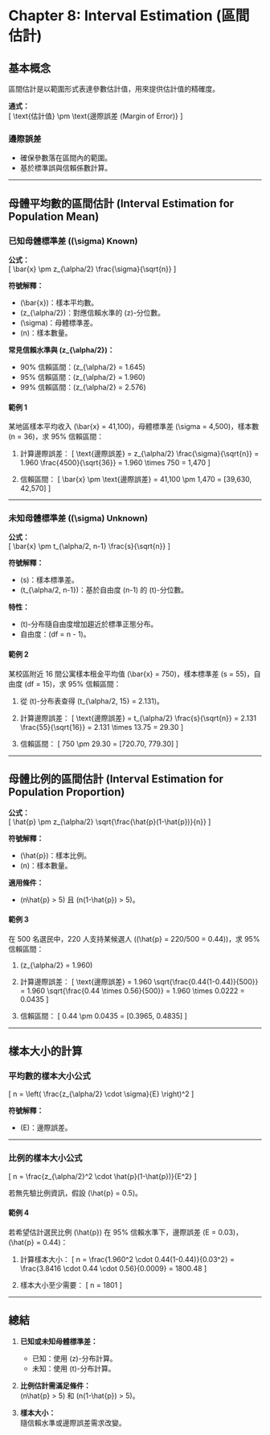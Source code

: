 # Chapter 8: Interval Estimation (區間估計)

## 基本概念

區間估計是以範圍形式表達參數估計值，用來提供估計值的精確度。

**通式：**  
\[ \text{估計值} \pm \text{邊際誤差 (Margin of Error)} \]

### 邊際誤差
- 確保參數落在區間內的範圍。
- 基於標準誤與信賴係數計算。

---

## 母體平均數的區間估計 (Interval Estimation for Population Mean)

### 已知母體標準差 (\(\sigma\) Known)

**公式：**  
\[
\bar{x} \pm z_{\alpha/2} \frac{\sigma}{\sqrt{n}}
\]

**符號解釋：**
- \(\bar{x}\)：樣本平均數。
- \(z_{\alpha/2}\)：對應信賴水準的 \(z\)-分位數。
- \(\sigma\)：母體標準差。
- \(n\)：樣本數量。

**常見信賴水準與 \(z_{\alpha/2}\)：**
- 90% 信賴區間：\(z_{\alpha/2} = 1.645\)
- 95% 信賴區間：\(z_{\alpha/2} = 1.960\)
- 99% 信賴區間：\(z_{\alpha/2} = 2.576\)

#### 範例 1

某地區樣本平均收入 \(\bar{x} = 41,100\)，母體標準差 \(\sigma = 4,500\)，樣本數 \(n = 36\)，求 95% 信賴區間：

1. 計算邊際誤差：
   \[
   \text{邊際誤差} = z_{\alpha/2} \frac{\sigma}{\sqrt{n}} = 1.960 \frac{4500}{\sqrt{36}} = 1.960 \times 750 = 1,470
   \]

2. 信賴區間：
   \[
   \bar{x} \pm \text{邊際誤差} = 41,100 \pm 1,470 = [39,630, 42,570]
   \]

---

### 未知母體標準差 (\(\sigma\) Unknown)

**公式：**  
\[
\bar{x} \pm t_{\alpha/2, n-1} \frac{s}{\sqrt{n}}
\]

**符號解釋：**
- \(s\)：樣本標準差。
- \(t_{\alpha/2, n-1}\)：基於自由度 \(n-1\) 的 \(t\)-分位數。

**特性：**
- \(t\)-分布隨自由度增加趨近於標準正態分布。
- 自由度：\(df = n - 1\)。

#### 範例 2

某校區附近 16 間公寓樣本租金平均值 \(\bar{x} = 750\)，樣本標準差 \(s = 55\)，自由度 \(df = 15\)，求 95% 信賴區間：

1. 從 \(t\)-分布表查得 \(t_{\alpha/2, 15} = 2.131\)。

2. 計算邊際誤差：
   \[
   \text{邊際誤差} = t_{\alpha/2} \frac{s}{\sqrt{n}} = 2.131 \frac{55}{\sqrt{16}} = 2.131 \times 13.75 = 29.30
   \]

3. 信賴區間：
   \[
   750 \pm 29.30 = [720.70, 779.30]
   \]

---

## 母體比例的區間估計 (Interval Estimation for Population Proportion)

**公式：**  
\[
\hat{p} \pm z_{\alpha/2} \sqrt{\frac{\hat{p}(1-\hat{p})}{n}}
\]

**符號解釋：**
- \(\hat{p}\)：樣本比例。
- \(n\)：樣本數量。

**適用條件：**
- \(n\hat{p} > 5\) 且 \(n(1-\hat{p}) > 5\)。

#### 範例 3

在 500 名選民中，220 人支持某候選人 (\(\hat{p} = 220/500 = 0.44\))，求 95% 信賴區間：

1. \(z_{\alpha/2} = 1.960\)

2. 計算邊際誤差：
   \[
   \text{邊際誤差} = 1.960 \sqrt{\frac{0.44(1-0.44)}{500}} = 1.960 \sqrt{\frac{0.44 \times 0.56}{500}} = 1.960 \times 0.0222 = 0.0435
   \]

3. 信賴區間：
   \[
   0.44 \pm 0.0435 = [0.3965, 0.4835]
   \]

---

## 樣本大小的計算

### 平均數的樣本大小公式

\[
n = \left( \frac{z_{\alpha/2} \cdot \sigma}{E} \right)^2
\]

**符號解釋：**
- \(E\)：邊際誤差。

---

### 比例的樣本大小公式

\[
n = \frac{z_{\alpha/2}^2 \cdot \hat{p}(1-\hat{p})}{E^2}
\]

若無先驗比例資訊，假設 \(\hat{p} = 0.5\)。

#### 範例 4

若希望估計選民比例 \(\hat{p}\) 在 95% 信賴水準下，邊際誤差 \(E = 0.03\)，\(\hat{p} = 0.44\)：

1. 計算樣本大小：
   \[
   n = \frac{1.960^2 \cdot 0.44(1-0.44)}{0.03^2} = \frac{3.8416 \cdot 0.44 \cdot 0.56}{0.0009} = 1800.48
   \]

2. 樣本大小至少需要：
   \[
   n = 1801
   \]

---

## 總結

1. **已知或未知母體標準差：**
   - 已知：使用 \(z\)-分布計算。
   - 未知：使用 \(t\)-分布計算。

2. **比例估計需滿足條件：**  
   \(n\hat{p} > 5\) 和 \(n(1-\hat{p}) > 5\)。

3. **樣本大小：**  
   隨信賴水準或邊際誤差需求改變。
